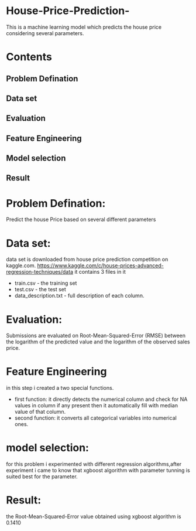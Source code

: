 # House-Price-Prediction-
This is  a machine learning model which predicts the house price considering several parameters. 
# Contents
## Problem Defination
## Data set
## Evaluation
## Feature Engineering
## Model selection
## Result


# Problem Defination:
  Predict the house Price based on several different parameters
  
# Data set:
  data set is downloaded from  house price prediction competition on kaggle.com. https://www.kaggle.com/c/house-prices-advanced-regression-techniques/data
  it contains 3 files in it
  
  * train.csv - the training set
  * test.csv - the test set
  * data_description.txt - full description of each column.
  
# Evaluation:
  Submissions are evaluated on Root-Mean-Squared-Error (RMSE) between the logarithm of the predicted value and the logarithm of the observed sales price.
  
# Feature Engineering
  in this step i created a two special functions.
  * first function: it directly detects the numerical column and check for NA values in column if any present then it automatically fill with median value of that column.
  * second function: it converts all categorical variables into numerical ones.
  
# model selection:
  for this problem i experimented with different regression algorithms,after experiment i came to know that xgboost algorithm with parameter tunning is suited best for the parameter.
  
# Result:
  the Root-Mean-Squared-Error value obtained using xgboost algorithm is 0.1410  
